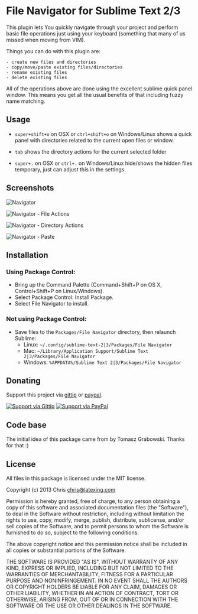 # File Navigator for Sublime Text 2/3

This plugin lets You quickly navigate through your project and perform basic file operations just using your keyboard (something that many of us missed when moving from VIM).

Things you can do with this plugin are:

	- create new files and directories
	- copy/move/paste existing files/directories
	- rename existing files
	- delete existing files

All of the operations above are done using the excellent sublime quick panel window. This means you get all the usual benefits of that including fuzzy name matching.

## Usage

* `super+shift+o` on OSX or `ctrl+shift+o` on Windows/Linux shows a quick panel with directories related to the current open files or window.

* `tab` shows the directory actions for the current selected folder

* `super+.` on OSX or `ctrl+.` on Windows/Linux hide/shows the hidden files temporary, just can adjust this in the settings.

## Screenshots

![Navigator](https://raw.github.com/wiki/Chris---/SublimeText-File-Navigator/navigator.jpg)

![Navigator - File Actions](https://raw.github.com/wiki/Chris---/SublimeText-File-Navigator/file.jpg)

![Navigator - Directory Actions](https://raw.github.com/wiki/Chris---/SublimeText-File-Navigator/directory.jpg)

![Navigator - Paste](https://raw.github.com/wiki/Chris---/SublimeText-File-Navigator/paste.jpg)

## Installation

### Using Package Control:

* Bring up the Command Palette (Command+Shift+P on OS X, Control+Shift+P on Linux/Windows).
* Select Package Control: Install Package.
* Select File Navigator to install.

### Not using Package Control:

* Save files to the `Packages/File Navigator` directory, then relaunch Sublime:
  * Linux: `~/.config/sublime-text-2|3/Packages/File Navigator`
  * Mac: `~/Library/Application Support/Sublime Text 2|3/Packages/File Navigator`
  * Windows: `%APPDATA%/Sublime Text 2|3/Packages/File Navigator`

## Donating

Support this project via [gittip][] or [paypal][].

[![Support via Gittip](https://rawgithub.com/chris---/Donation-Badges/master/gittip.jpeg)][gittip] [![Support via PayPal](https://rawgithub.com/chris---/Donation-Badges/master/paypal.jpeg)][paypal]

[gittip]: https://www.gittip.com/Chris---
[paypal]: https://www.paypal.com/cgi-bin/webscr?cmd=_s-xclick&hosted_button_id=ZWZCJPFSZNXEW

## Code base
The initial idea of this package came from by Tomasz Grabowski. Thanks for that :)

## License

All files in this package is licensed under the MIT license.

Copyright (c) 2013 Chris <chris@latexing.com>

Permission is hereby granted, free of charge, to any person obtaining a copy
of this software and associated documentation files (the "Software"), to deal
in the Software without restriction, including without limitation the rights
to use, copy, modify, merge, publish, distribute, sublicense, and/or sell
copies of the Software, and to permit persons to whom the Software is
furnished to do so, subject to the following conditions:

The above copyright notice and this permission notice shall be included in
all copies or substantial portions of the Software.

THE SOFTWARE IS PROVIDED "AS IS", WITHOUT WARRANTY OF ANY KIND, EXPRESS OR
IMPLIED, INCLUDING BUT NOT LIMITED TO THE WARRANTIES OF MERCHANTABILITY,
FITNESS FOR A PARTICULAR PURPOSE AND NONINFRINGEMENT. IN NO EVENT SHALL THE
AUTHORS OR COPYRIGHT HOLDERS BE LIABLE FOR ANY CLAIM, DAMAGES OR OTHER
LIABILITY, WHETHER IN AN ACTION OF CONTRACT, TORT OR OTHERWISE, ARISING FROM,
OUT OF OR IN CONNECTION WITH THE SOFTWARE OR THE USE OR OTHER DEALINGS IN
THE SOFTWARE.